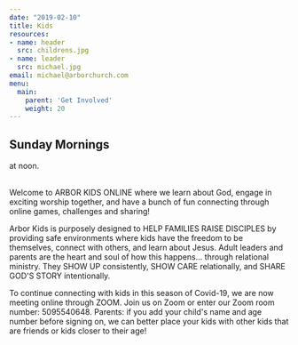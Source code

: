 ```yaml
---
date: "2019-02-10"
title: Kids
resources:
- name: header
  src: childrens.jpg
- name: leader
  src: michael.jpg
email: michael@arborchurch.com
menu:
  main:
    parent: 'Get Involved'
    weight: 20
---
```


<h2 class="tight-header">Sunday Mornings</h2> at noon.
<br>
<br>

Welcome to ARBOR KIDS ONLINE where we learn about God, engage in exciting worship together, and have a bunch of fun connecting through online games, challenges and sharing!


Arbor Kids is purposely designed to HELP FAMILIES RAISE DISCIPLES by providing safe environments where kids have the freedom to be themselves, connect with others, and learn about Jesus. Adult leaders and parents are the heart and soul of how this happens... through relational ministry. They SHOW UP consistently, SHOW CARE relationally, and SHARE GOD'S STORY intentionally.

To continue connecting with kids in this season of Covid-19, we are now meeting online through ZOOM. Join us on Zoom or enter our Zoom room number: 5095540648. Parents: if you add your child's name and age number before signing on, we can better place your kids with other kids that are friends or kids closer to their age!



